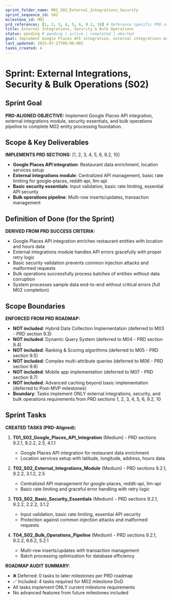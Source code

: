 ```yaml
---
sprint_folder_name: M02_S02_External_Integrations_Security
sprint_sequence_id: S02
milestone_id: M02
prd_references: [1, 2, 3, 4, 5, 6, 9.2, 10] # Reference specific PRD sections
title: External Integrations, Security & Bulk Operations
status: pending # pending | active | completed | aborted
goal: Implement Google Places API integration, external integrations module, security essentials, and bulk operations pipeline to complete M02 entity processing foundation.
last_updated: 2025-07-27T00:00:00Z
tasks_created: 4
---
```


# Sprint: External Integrations, Security & Bulk Operations (S02)

## Sprint Goal

**PRD-ALIGNED OBJECTIVE:** Implement Google Places API integration, external integrations module, security essentials, and bulk operations pipeline to complete M02 entity processing foundation.

## Scope & Key Deliverables

**IMPLEMENTS PRD SECTIONS:** [1, 2, 3, 4, 5, 6, 9.2, 10]

- **Google Places API integration**: Restaurant data enrichment, location services setup
- **External integrations module**: Centralized API management, basic rate limiting for google-places, reddit-api, llm-api
- **Basic security essentials**: Input validation, basic rate limiting, essential API security
- **Bulk operations pipeline**: Multi-row inserts/updates, transaction management

## Definition of Done (for the Sprint)

**DERIVED FROM PRD SUCCESS CRITERIA:**

- Google Places API integration enriches restaurant entities with location and hours data
- External integrations module handles API errors gracefully with proper retry logic
- Basic security validation prevents common injection attacks and malformed requests
- Bulk operations successfully process batches of entities without data corruption
- System processes sample data end-to-end without critical errors (full M02 completion)

## Scope Boundaries

**ENFORCED FROM PRD ROADMAP:**

- **NOT included**: Hybrid Data Collection Implementation (deferred to M03 - PRD section 9.3)
- **NOT included**: Dynamic Query System (deferred to M04 - PRD section 9.4)
- **NOT included**: Ranking & Scoring algorithms (deferred to M05 - PRD section 9.5)
- **NOT included**: Complex multi-attribute queries (deferred to M06 - PRD section 9.6)
- **NOT included**: Mobile app implementation (deferred to M07 - PRD section 9.7)
- **NOT included**: Advanced caching beyond basic implementation (deferred to Post-MVP milestones)
- **Boundary**: Tasks implement ONLY external integrations, security, and bulk operations requirements from PRD sections 1, 2, 3, 4, 5, 6, 9.2, 10

## Sprint Tasks

**CREATED TASKS (PRD-Aligned):**

1. **T01_S02_Google_Places_API_Integration** (Medium) - PRD sections 9.2.1, 9.2.2, 2.5, 4.1.1
   - Google Places API integration for restaurant data enrichment
   - Location services setup with latitude, longitude, address, hours data

2. **T02_S02_External_Integrations_Module** (Medium) - PRD sections 9.2.1, 9.2.2, 3.1.2, 2.5  
   - Centralized API management for google-places, reddit-api, llm-api
   - Basic rate limiting and graceful error handling with retry logic

3. **T03_S02_Basic_Security_Essentials** (Medium) - PRD sections 9.2.1, 9.2.2, 2.2.2, 3.1.2
   - Input validation, basic rate limiting, essential API security
   - Protection against common injection attacks and malformed requests

4. **T04_S02_Bulk_Operations_Pipeline** (Medium) - PRD sections 9.2.1, 9.2.2, 6.6.2, 5.2.1
   - Multi-row inserts/updates with transaction management
   - Batch processing optimization for database efficiency

**ROADMAP AUDIT SUMMARY:**
- ❌ Deferred: 0 tasks to later milestones per PRD roadmap
- ✅ Included: 4 tasks required for M02 milestone DoD
- All tasks implement ONLY current milestone requirements
- No advanced features from future milestones included